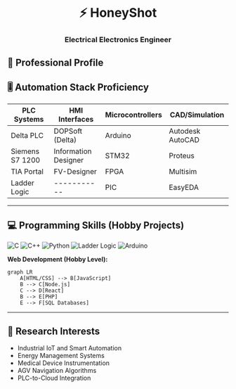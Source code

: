 

<h1 align="center">⚡ HoneyShot</h1>
<h3 align="center">Electrical Electronics Engineer</h3>

<p align="center">
<!--   <a href="#">
    <img src="https://img.shields.io/badge/Gmail-D14836?style=for-the-badge&logo=gmail&logoColor=white" alt="Email">
  </a>
  <a href="#">
    <img src="https://img.shields.io/badge/Phone-25D366?style=for-the-badge&logo=whatsapp&logoColor=white" alt="Phone">
  </a> -->
</p>

## 🔧 Professional Profile

## 🎚️ Automation Stack Proficiency

| PLC Systems      | HMI Interfaces     | Microcontrollers | CAD/Simulation       |
|------------------|--------------------|------------------|----------------------|
| Delta PLC        | DOPSoft (Delta)    | Arduino          | Autodesk AutoCAD     |
| Siemens S7 1200  | Information Designer| STM32            | Proteus              |
| TIA Portal       | FV-Designer        | FPGA             | Multisim             |
| Ladder Logic     | -----------        | PIC              | EasyEDA              |

---

## 💻 Programming Skills (Hobby Projects)

<p align="left">
  <img src="https://img.shields.io/badge/C-00599C?style=flat&logo=c&logoColor=white" alt="C">
  <img src="https://img.shields.io/badge/C%2B%2B-00599C?style=flat&logo=c%2B%2B&logoColor=white" alt="C++">
  <img src="https://img.shields.io/badge/Python-3776AB?style=flat&logo=python&logoColor=white" alt="Python">
  <img src="https://img.shields.io/badge/PLC_Ladder-FF6600?style=flat&logo=iec&logoColor=white" alt="Ladder Logic">
  <img src="https://img.shields.io/badge/Arduino-00979D?style=flat&logo=arduino&logoColor=white" alt="Arduino">
</p>

**Web Development (Hobby Level):**  
```mermaid
graph LR
    A[HTML/CSS] --> B[JavaScript]
    B --> C[Node.js]
    C --> D[React]
    B --> E[PHP]
    E --> F[SQL Databases]
```

---

## 🔬 Research Interests
- Industrial IoT and Smart Automation
- Energy Management Systems
- Medical Device Instrumentation
- AGV Navigation Algorithms
- PLC-to-Cloud Integration
